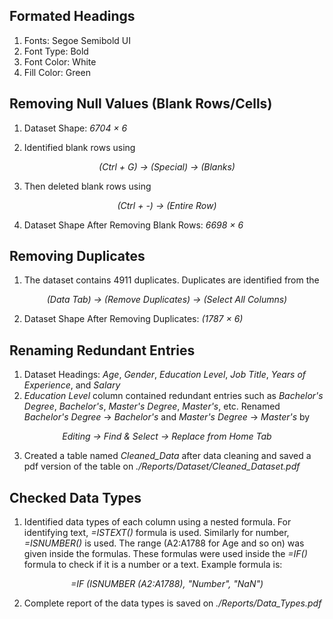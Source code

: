 ## Formated Headings
1. Fonts: Segoe Semibold UI
2. Font Type: Bold
3. Font Color: White
4. Fill Color: Green

## Removing Null Values (Blank Rows/Cells)
1. Dataset Shape: *6704 × 6*

2. Identified blank rows using
<p align="center">
    <em>(Ctrl + G) → (Special) → (Blanks)</em> 
</p>

3. Then deleted blank rows using
<p align="center">
    <em>(Ctrl + -) → (Entire Row)</em>
</p>

4. Dataset Shape After Removing Blank Rows: *6698 × 6*

## Removing Duplicates
1. The dataset contains 4911 duplicates. Duplicates are identified from the 
<p align="center">
    <em>(Data Tab) → (Remove Duplicates) → (Select All Columns)</em>
</p>

2. Dataset Shape After Removing Duplicates: *(1787 × 6)*

## Renaming Redundant Entries
1. Dataset Headings: *Age*, *Gender*, *Education Level*, *Job Title*, *Years of Experience*, and *Salary*
2. *Education Level* column contained redundant entries such as *Bachelor's Degree*, *Bachelor's*, *Master's Degree*, *Master's*, etc. Renamed *Bachelor's Degree* → *Bachelor's* and *Master's Degree* → *Master's* by 
<p align="center">
    <em>Editing → Find & Select → Replace from Home Tab</em>
    
3. Created a table named <em>Cleaned_Data</em> after data cleaning and saved a pdf version of the table on *./Reports/Dataset/Cleaned_Dataset.pdf*

## Checked Data Types
1. Identified data types of each column using a nested formula. For identifying text, *=ISTEXT()* formula is used. Similarly for number, *=ISNUMBER()* is used. The range (A2:A1788 for Age and so on) was given inside the formulas. These formulas were used inside the *=IF()* formula to check if it is a number or a text. Example formula is:
<p align="center">
  <em>=IF (ISNUMBER (A2:A1788), "Number", "NaN")</em>
</p>

2. Complete report of the data types is saved on *./Reports/Data_Types.pdf*
